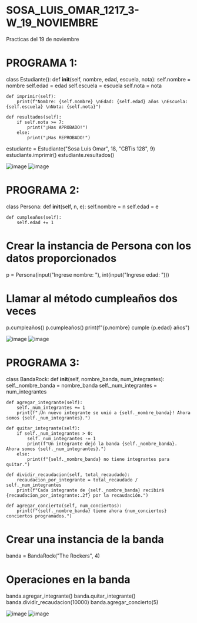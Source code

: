 # SOSA_LUIS_OMAR_1217_3-W_19_NOVIEMBRE
Practicas del 19 de noviembre
# PROGRAMA 1: 
class Estudiante():
    def __init__(self, nombre, edad, escuela, nota):
        self.nombre = nombre
        self.edad = edad
        self.escuela = escuela
        self.nota = nota

    def imprimir(self):
        print(f"Nombre: {self.nombre} \nEdad: {self.edad} años \nEscuela: {self.escuela} \nNota: {self.nota}")

    def resultados(self):
        if self.nota >= 7:
            print("¡Has APROBADO!")
        else:
            print("¡Has REPROBADO!")

estudiante = Estudiante("Sosa Luis Omar", 18, "CBTis 128", 9) 
estudiante.imprimir()
estudiante.resultados()

![image](https://github.com/user-attachments/assets/2630a869-a25b-46f8-9265-76ab8a7fab3a)
![image](https://github.com/user-attachments/assets/93fad5f9-a38d-4932-8198-19a0016d680d)

# PROGRAMA 2:
class Persona:
    def __init__(self, n, e):
        self.nombre = n
        self.edad = e

    def cumpleaños(self):
        self.edad += 1

# Crear la instancia de Persona con los datos proporcionados
p = Persona(input("Ingrese nombre: "), int(input("Ingrese edad: ")))

# Llamar al método cumpleaños dos veces
p.cumpleaños()
p.cumpleaños()
print(f"{p.nombre} cumple {p.edad} años")

![image](https://github.com/user-attachments/assets/b8d85b4d-1b18-4972-94bc-1c54456894f4)
![image](https://github.com/user-attachments/assets/8f8437ed-dfe2-46b7-ad79-14888611197f)

# PROGRAMA 3:
class BandaRock:
    def __init__(self, nombre_banda, num_integrantes):
        self._nombre_banda = nombre_banda
        self._num_integrantes = num_integrantes

    def agregar_integrante(self):
        self._num_integrantes += 1
        print(f"¡Un nuevo integrante se unió a {self._nombre_banda}! Ahora somos {self._num_integrantes}.")

    def quitar_integrante(self):
        if self._num_integrantes > 0:
            self._num_integrantes -= 1
            print(f"Un integrante dejó la banda {self._nombre_banda}. Ahora somos {self._num_integrantes}.")
        else:
            print(f"{self._nombre_banda} no tiene integrantes para quitar.")

    def dividir_recaudacion(self, total_recaudado):
        recaudacion_por_integrante = total_recaudado / self._num_integrantes
        print(f"Cada integrante de {self._nombre_banda} recibirá {recaudacion_por_integrante:.2f} por la recaudación.")

    def agregar_concierto(self, num_conciertos):
        print(f"{self._nombre_banda} tiene ahora {num_conciertos} conciertos programados.")

# Crear una instancia de la banda
banda = BandaRock("The Rockers", 4)

# Operaciones en la banda
banda.agregar_integrante()
banda.quitar_integrante() 
banda.dividir_recaudacion(10000)
banda.agregar_concierto(5) 

![image](https://github.com/user-attachments/assets/f17231f3-67e0-4e42-9d30-bcf148704920)
![image](https://github.com/user-attachments/assets/9dded26d-9d0d-415c-952f-d38b1df9f869)
